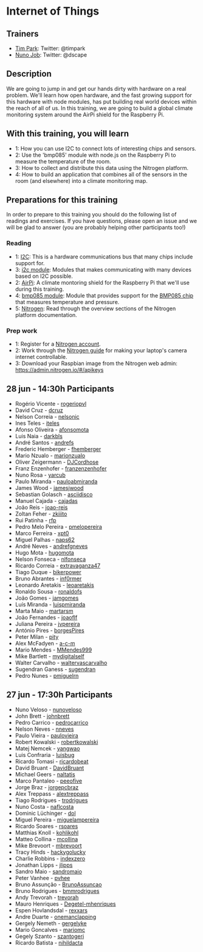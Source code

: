Internet of Things
==================

## Trainers

* [Tim Park](http://github.com/timfpark): Twitter: @timpark
* [Nuno Job](http://github.com/dscape): Twitter: @dscape

## Description

We are going to jump in and get our hands dirty with hardware on a real problem. We'll learn how open hardware, and the fast growing support for this hardware with node modules, has put building real world devices within the reach of all of us. In this training, we are going to build a global climate monitoring system around the AirPi shield for the Raspberry Pi.

## With this training, you will learn

* 1: How you can use I2C to connect lots of interesting chips and sensors.
* 2: Use the 'bmp085' module with node.js on the Raspberry Pi to measure the temperature of the room.
* 3: How to collect and distribute this data using the Nitrogen platform.
* 4: How to build an application that combines all of the sensors in the room (and elsewhere) into a climate monitoring map.

## Preparations for this training

In order to prepare to this training you should do the following list of readings and exercises. If you have questions, please open an issue and we will be glad to answer (you are probably helping other participants too!)

### Reading

* 1: [I2C](http://www.robot-electronics.co.uk/acatalog/I2C_Tutorial.html): This is a hardware communications bus that many chips include support for.
* 3: [i2c module](https://github.com/kelly/node-i2c): Modules that makes communicating with many devices based on I2C possible.
* 2: [AirPi](http://airpi.es): A climate montoring shield for the Raspberry Pi that we'll use during this training.
* 4: [bmp085 module](https://github.com/fiskeben/bmp085): Module that provides support for the [BMP085 chip](https://www.adafruit.com/products/391) that measures temperature and pressure.
* 5: [Nitrogen](http://nitrogen.io/docs/concepts/overview.html): Read through the overview sections of the Nitrogen platform documentation.

### Prep work

* 1: Register for a [Nitrogen account](http://admin.nitrogen.io).
* 2: Work through the [Nitrogen guide](http://nitrogen.io/guides/start/setup.html) for making your laptop's camera internet controllable.
* 3: Download your Raspbian image from the Nitrogen web admin: https://admin.nitrogen.io/#/apikeys

## 28 jun - 14:30h Participants

- Rogério Vicente - [rogeriopvl](https://github.com/rogeriopvl)
- David Cruz - [dcruz](https://github.com/dcruz)
- Nelson Correia - [nelsonic](https://github.com/nelsonic)
- Ines Teles - [iteles](https://github.com/iteles)
- Afonso Oliveira - [afonsomota](https://github.com/afonsomota)
- Luis Naia - [darkbls](https://github.com/darkbls)
- André Santos - [andrefs](https://github.com/andrefs)
- Frederic Hemberger - [fhemberger](https://github.com/fhemberger)
- Mario Nzualo - [marionzualo](https://github.com/marionzualo)
- Oliver Zeigermann - [DJCordhose](https://github.com/DJCordhose)
- Franz Enzenhofer - [franzenzenhofer](https://github.com/franzenzenhofer)
- Nuno Rosa - [yarcub](https://github.com/yarcub)
- Paulo Miranda - [pauloabmiranda](https://github.com/pauloabmiranda)
- James Wood - [jamesjwood](https://github.com/jamesjwood)
- Sebastian Golasch - [asciidisco](https://github.com/asciidisco)
- Manuel Cajada - [cajadas](https://github.com/cajadas)
- João Reis - [joao-reis](https://github.com/joao-reis)
- Zoltan Feher - [zkiiito](https://github.com/zkiiito)
- Rui Patinha - [rfp](https://github.com/rfp)
- Pedro Melo Pereira - [pmelopereira](https://github.com/pmelopereira)
- Marco Ferreira - [xpt0](https://github.com/xpt0)
- Miguel Palhas - [naps62](https://github.com/naps62)
- André Neves - [andrefgneves](https://github.com/andrefgneves)
- Hugo Mota - [hugomota](https://github.com/hugomota)
- Nelson Fonseca - [nlfonseca](https://github.com/nlfonseca)
- Ricardo Correia - [extravaganza47](https://github.com/extravaganza47)
- Tiago Duque - [bikerpower](https://github.com/bikerpower)
- Bruno Abrantes - [inf0rmer](https://github.com/inf0rmer)
- Leonardo Aretakis - [leoaretakis](https://github.com/leoaretakis)
- Ronaldo Sousa - [ronaldofs](https://github.com/ronaldofs)
- João Gomes - [jamgomes](https://github.com/jamgomes)
- Luís Miranda - [luispmiranda](https://github.com/luispmiranda)
- Marta Maio - [martarsm](https://github.com/martarsm)
- João Fernandes - [joaoflf](https://github.com/joaoflf)
- Juliana Pereira - [jvpereira](https://github.com/jvpereira)
- António Pires - [borgesPires](https://github.com/borgesPires)
- Peter Milan - [pity](https://github.com/pity)
- Alex McFadyen - [a-c-m](https://github.com/a-c-m)
- Mario Mendes - [MMendes999](https://github.com/MMendes999)
- Mike Bartlett - [mydigitalself](https://github.com/mydigitalself)
- Walter Carvalho - [waltervascarvalho](https://github.com/waltervascarvalho)
- Sugendran Ganess - [sugendran](https://github.com/sugendran)
- Pedro Nunes - [pmiguelrn](https://github.com/pmiguelrn)

## 27 jun - 17:30h Participants

- Nuno Veloso - [nunoveloso](https://github.com/nunoveloso)
- John Brett - [johnbrett](https://github.com/johnbrett)
- Pedro Carrico - [pedrocarrico](https://github.com/pedrocarrico)
- Nelson Neves - [nneves](https://github.com/nneves)
- Paulo Vieira - [paulovieira](https://github.com/paulovieira)
- Robert Kowalski - [robertkowalski](https://github.com/robertkowalski)
- Matej Nemcek - [yangwao](https://github.com/yangwao)
- Luis Confraria - [luisbug](https://github.com/luisbug)
- Ricardo Tomasi - [ricardobeat](https://github.com/ricardobeat)
- David Bruant - [DavidBruant](https://github.com/DavidBruant)
- Michael Geers - [naltatis](https://github.com/naltatis)
- Marco Pantaleo - [peeofive](https://github.com/peeofive)
- Jorge Braz - [jorgepcbraz](https://github.com/jorgepcbraz)
- Alex Treppass - [alextreppass](https://github.com/alextreppass)
- Tiago Rodrigues - [trodrigues](https://github.com/trodrigues)
- Nuno Costa - [naflcosta](https://github.com/naflcosta)
- Dominic Lüchinger - [dol](https://github.com/dol)
- Miguel Pereira - [miguelampereira](https://github.com/miguelampereira)
- Ricardo Soares - [rsoares](https://github.com/rsoares)
- Matthias Knoll - [kohlikohl](https://github.com/kohlikohl)
- Matteo Collina - [mcollina](https://github.com/mcollina)
- Mike Brevoort - [mbrevoort](https://github.com/mbrevoort)
- Tracy Hinds - [hackygolucky](https://github.com/hackygolucky)
- Charlie Robbins - [indexzero](https://github.com/indexzero)
- Jonathan Lipps - [jlipps](https://github.com/jlipps)
- Sandro Maio - [sandromaio](https://github.com/sandromaio)
- Peter Vanhee - [pvhee](https://github.com/pvhee)
- Bruno Assunção - [BrunoAssuncao](https://github.com/BrunoAssuncao)
- Bruno Rodrigues - [bmmrodrigues](https://github.com/bmmrodrigues)
- Andy Trevorah - [trevorah](https://github.com/trevorah)
- Mauro Henriques - [Degetel-mhenriques](https://github.com/Degetel-mhenriques)
- Espen Hovlandsdal  - [rexxars](https://github.com/rexxars)
- Andre Duarte - [onemanclapping](https://github.com/onemanclapping)
- Gergely Nemeth - [gergelyke](https://github.com/gergelyke)
- Mario Goncalves - [mariomc](https://github.com/mariomc)
- Gegely Szanto - [szantogeri](https://github.com/szantogeri)
- Ricardo Batista - [nihildacta](https://github.com/nihildacta)
